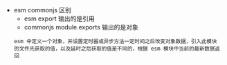 - esm commonjs 区别
  - esm export 输出的是引用
  - commonjs module.exports 输出的是对象
  ```
  esm 中定义一个对象，并设置定时器或异步方法一定时间之后改变对象数据，引入此模块的文件先获取的值，以及延时之后获取的值是不同的，根据 esm 模块中当前的最新数据返回
  ```
